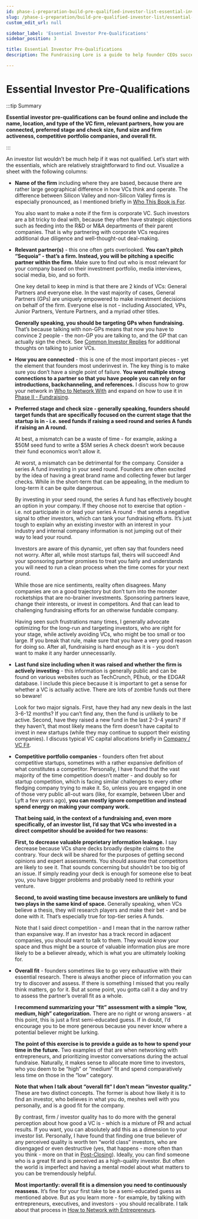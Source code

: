 ```yaml
---
id: phase-i-preparation-build-pre-qualified-investor-list-essential-investor-pre-qualifications
slug: /phase-i-preparation/build-pre-qualified-investor-list/essential-investor-pre-qualifications
custom_edit_url: null

sidebar_label: 'Essential Investor Pre-Qualifications'
sidebar_position: 3

title: Essential Investor Pre-Qualifications
description: The Fundraising Lore is a guide to help founder CEOs successfully raise early-stage VC financing from Silicon Valley investors.

---
```


# Essential Investor Pre-Qualifications

:::tip Summary

**Essential investor pre-qualifications can be found online and include the name, location, and type of the VC firm, relevant partners, how you are connected, preferred stage and check size, fund size and firm activeness, competitive portfolio companies, and overall fit.**

:::

An investor list wouldn’t be much help if it was not qualified. Let’s start with the essentials, which are relatively straightforward to find out. Visualize a sheet with the following columns:

* **Name of the firm** including where they are based, because there are rather large geographical difference in how VCs think and operate. The difference between Silicon Valley and non-Silicon Valley firms is especially pronounced, as I mentioned briefly in [Who This Book is For](/introduction/who-this-book-is-for#silicon-valley-investors).

	You also want to make a note if the firm is corporate VC. Such investors are a bit tricky to deal with, because they often have strategic objections such as feeding into the R&D or M&A departments of their parent companies. That is why partnering with corporate VCs requires additional due diligence and well-thought-out deal-making.

* **Relevant partner(s)** - this one often gets overlooked. **You can’t pitch “Sequoia” - that’s a firm. Instead, you will be pitching a specific partner within the firm.** Make sure to find out who is most relevant for your company based on their investment portfolio, media interviews, social media, bio, and so forth. 

	One key detail to keep in mind is that there are 2 kinds of VCs: General Partners and everyone else. In the vast majority of cases, General Partners (GPs) are uniquely empowered to make investment decisions on behalf of the firm. Everyone else is not - including Associated, VPs, Junior Partners, Venture Partners, and a myriad other titles.

	**Generally speaking, you should be targeting GPs when fundraising.** That’s because talking with non-GPs means that now you have to convince 2 people - the non-GP you are talking to, and the GP that can actually sign the check. See [Common Investor Replies](/phase-ii-fundraising/soon-but-not-yet/common-investor-replies#redirecting-to-an-associate-or-similar) for additional thoughts on talking to junior VCs.

* **How you are connected** - this is one of the most important pieces - yet the element that founders most underinvest in. The key thing is to make sure you don’t have a single point of failure. **You want multiple strong connections to a partner so that you have people you can rely on for introductions, backchanneling, and references.** I discuss how to grow your network in [Who to Network With](/phase-i-preparation/network-with-vc-backed-entrepreneurs/who-to-network-with) and expand on how to use it in [Phase II - Fundraising](/phase-ii-fundraising).

* **Preferred stage and check size - generally speaking, founders should target funds that are specifically focused on the current stage that the startup is in - i.e. seed funds if raising a seed round and series A funds if raising an A round.**

	At best, a mismatch can be a waste of time - for example, asking a $50M seed fund to write a $5M series A check doesn’t work because their fund economics won’t allow it. 

	At worst, a mismatch can be detrimental for the company. Consider a series A fund investing in your seed round. Founders are often excited by the idea of having a great brand name and collecting fewer but larger checks. While in the short-term that can be appealing, in the medium to long-term it can be quite dangerous.

	By investing in your seed round, the series A fund has effectively bought an option in your company. If they choose not to exercise that option - i.e. not participate in or lead your series A round - that sends a negative signal to other investors, which can tank your fundraising efforts. It’s just tough to explain why an existing investor with an interest in your industry and internal company information is not jumping out of their way to lead your round.

	Investors are aware of this dynamic, yet often say that founders need not worry. After all, while most startups fail, theirs will succeed! And your sponsoring partner promises to treat you fairly and understands you will need to run a clean process when the time comes for your next round.

	While those are nice sentiments, reality often disagrees. Many companies are on a good trajectory but don’t turn into the monster rocketships that are no-brainer investments. Sponsoring partners leave, change their interests, or invest in competitors. And that can lead to challenging fundraising efforts for an otherwise fundable company. 

	Having seen such frustrations many times, I generally advocate optimizing for the long-run and targeting investors, who are right for your stage, while actively avoiding VCs, who might be too small or too large. If you break that rule, make sure that you have a very good reason for doing so. After all, fundraising is hard enough as it is - you don’t want to make it any harder unnecessarily.

* **Last fund size including when it was raised and whether the firm is actively investing** - this information is generally public and can be found on various websites such as TechCrunch, PEhub, or the EDGAR database. I include this piece because it is important to get a sense for whether a VC is actually active. There are lots of zombie funds out there so beware! 

	Look for two major signals. First, have they had any new deals in the last 3-6-12 months? If you can’t find any, then the fund is unlikely to be active. Second, have they raised a new fund in the last 2-3-4 years? If they haven’t, that most likely means the firm doesn’t have capital to invest in new startups (while they may continue to support their existing companies). I discuss typical VC capital allocations briefly in [Company / VC Fit](/deciding-to-fundraise/company-vc-fit#brief-primer-on-how-venture-capital-works).

* **Competitive portfolio companies** - founders often fret about competitive startups, sometimes with a rather expansive definition of what constitutes a competitor. Personally, I have found that the vast majority of the time competition doesn’t matter - and doubly so for startup competition, which is facing similar challenges to every other fledging company trying to make it. So, unless you are engaged in one of those very public all-out wars (like, for example, between Uber and Lyft a few years ago), **you can mostly ignore competition and instead spend energy on making your company work.**

	**That being said, in the context of a fundraising and, even more specifically, of an investor list, I’d say that VCs who invested in a direct competitor should be avoided for two reasons:**
	
	**First, to decrease valuable proprietary information leakage.** I say decrease because VCs share decks broadly despite claims to the contrary. Your deck will be shared for the purposes of getting second opinions and expert assessments. You should assume that competitors are likely to see it. That sounds concerning but shouldn’t be too big of an issue. If simply reading your deck is enough for someone else to beat you, you have bigger problems and probably need to rethink your venture.

	**Second, to avoid wasting time because investors are unlikely to fund two plays in the same kind of space.** Generally speaking, when VCs believe a thesis, they will research players and make their bet - and be done with it. That’s especially true for top-tier series A funds. 

	Note that I said direct competition - and I mean that in the narrow rather than expansive way. If an investor has a track record in adjacent companies, you should want to talk to them. They would know your space and thus might be a source of valuable information plus are more likely to be a believer already, which is what you are ultimately looking for.

* **Overall fit** - founders sometimes like to go very exhaustive with their essential research. There is always another piece of information you can try to discover and assess. If there is something I missed that you really think matters, go for it. But at some point, you gotta call it a day and try to assess the partner’s overall fit as a whole. 

	**I recommend summarizing your “fit” assessment with a simple “low, medium, high” categorization.** There are no right or wrong answers - at this point, this is just a first semi-educated guess. If in doubt, I’d encourage you to be more generous because you never know where a potential believer might be lurking. 

	**The point of this exercise is to provide a guide as to how to spend your time in the future.** Two examples of that are when networking with entrepreneurs, and prioritizing investor conversations during the actual fundraise. Naturally, it makes sense to allocate more time to investors, who you deem to be “high” or “medium” fit and spend comparatively less time on those in the “low” category. 

	**Note that when I talk about “overall fit“ I don’t mean “investor quality.”** These are two distinct concepts. The former is about how likely it is to find an investor, who believes in what you do, meshes well with you personally, and is a good fit for the company. 
	
	By contrast, firm / investor quality has to do more with the general perception about how good a VC is - which is a mixture of PR and actual results. If you want, you can absolutely add this as a dimension to your investor list. Personally, I have found that finding one true believer of any perceived quality is worth ten “world class” investors, who are disengaged or even destructive (yes, that happens - more often than you think - more on that in [Post-Closing](/phase-iii-closing/post-closing)). Ideally, you can find someone who is a great fit and is perceived as a high-quality investor. But often the world is imperfect and having a mental model about what matters to you can be tremendously helpful.

	**Most importantly: overall fit is a dimension you need to continuously reassess.** It’s fine for your first take to be a semi-educated guess as mentioned above. But as you learn more - for example, by talking with entrepreneurs, executives, and investors - you should recalibrate. I talk about that process in [How to Network with Entrepreneurs](/phase-i-preparation/network-with-vc-backed-entrepreneurs/how-to-network-with-entrepreneurs).